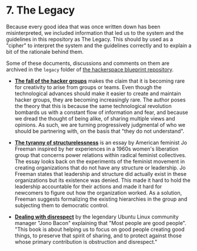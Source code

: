 # 7. The Legacy

Because every good idea that was once written down has been misinterpreted, we included information that led us to the system and the guidelines in this repository as The Legacy. This should by used as a "cipher" to interpret the system and the guidelines correctly and to explain a bit of the rationale behind them.

Some of these documents, discussions and comments on them are archived in the `legacy` folder of [the hackerspace blueprint repository](https://github.com/0x20/hackerspace-blueprint).

* [**The fall of the hacker groups**](http://phrack.org/issues/69/6.html) makes the claim that it is becoming rare for creativity to arise from groups or teams. Even though the technological advances should make it easier to create and maintain hacker groups, they are becoming increasingly rare. The author poses the theory that this is because the same technological revolution bombards us with a constant flow of information and fear, and because we dread the thought of being alike, of sharing multiple views and opinions. As such, we are turning progressively judgmental of who we should be partnering with, on the basis that "they do not understand".

* [**The tyranny of structurelessness**](http://www.jofreeman.com/joreen/tyranny.htm) is an essay by American feminist Jo Freeman inspired by her experiences in a 1960s women's liberation group that concerns power relations within radical feminist collectives. The essay looks back on the experiments of the feminist movement in creating organizations that do not have any structure or leadership. Jo Freeman states that leadership and structure did actually exist in these organizations but its existence was denied. This made it hard to hold the leadership accountable for their actions and made it hard for newcomers to figure out how the organization worked. As a solution, Freeman suggests formalizing the existing hierarchies in the group and subjecting them to democratic control.

* [**Dealing with disrespect**](http://dealingwithdisrespect.com/jonobacon-dealingwithdisrespect-1ed.pdf) by the legendary Ubuntu Linux community manager "Jono Bacon" explaining that "Most people are good people". "This book is about helping us to focus on good people creating good things, to preserve that spirit of sharing, and to protect against those whose primary contribution is obstruction and disrespect."
